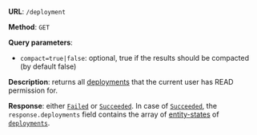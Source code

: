 **URL**: `/deployment`

**Method**: `GET`

**Query parameters**:
 - `compact=true|false`: optional, true if the results should be compacted (by default false)

**Description**: returns all [deployments](Deployment.md) that the current user has READ permission for.

**Response**: either [`Failed`](../Failed.md) or [`Succeeded`](../Succeeded.md). In case of [`Succeeded`](../Succeeded.md), the `response.deployments` field contains the array of [entity-states](../EntityState.md) of [`deployments`](Deployment.md).
